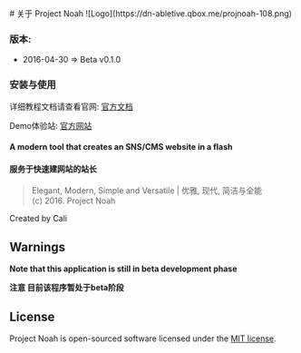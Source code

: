 <meta charset="utf-8">
# 关于 Project Noah
![Logo](https://dn-abletive.qbox.me/projnoah-108.png)

### 版本:
- 2016-04-30 => Beta v0.1.0

### 安装与使用
详细教程文档请查看官网: [官方文档](https://docs.projnoah.com/docs)

Demo体验站: [官方网站](https://projnoah.com)

#### A modern tool that creates an SNS/CMS website in a flash
#### 服务于快速建网站的站长

>Elegant, Modern, Simple and Versatile | 优雅, 现代, 简洁与全能<br>
>(c) 2016. Project Noah
  
Created by Cali

## Warnings
**Note that this application is still in beta development phase**

**注意 目前该程序暂处于beta阶段**

## License

Project Noah is open-sourced software licensed under the [MIT license](http://opensource.org/licenses/MIT).

